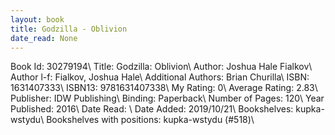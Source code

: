 ```yaml
---
layout: book
title: Godzilla - Oblivion
date_read: None
---
```


Book Id: 30279194\ 
Title: Godzilla: Oblivion\ 
Author: Joshua Hale Fialkov\ 
Author l-f: Fialkov, Joshua Hale\ 
Additional Authors: Brian Churilla\ 
ISBN: 1631407333\ 
ISBN13: 9781631407338\ 
My Rating: 0\ 
Average Rating: 2.83\ 
Publisher: IDW Publishing\ 
Binding: Paperback\ 
Number of Pages: 120\ 
Year Published: 2016\ 
Date Read: \ 
Date Added: 2019/10/21\ 
Bookshelves: kupka-wstydu\ 
Bookshelves with positions: kupka-wstydu (#518)\ 

